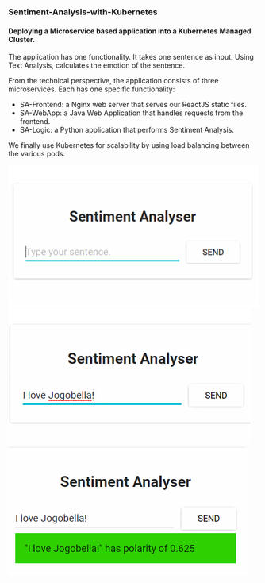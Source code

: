 ### Sentiment-Analysis-with-Kubernetes
#### Deploying a Microservice based application into a Kubernetes Managed Cluster.


The application has one functionality. It takes one sentence as input. 
Using Text Analysis, calculates the emotion of the sentence.

From the technical perspective, the application consists of three microservices. Each has one specific functionality:
* SA-Frontend: a Nginx web server that serves our ReactJS static files.
* SA-WebApp: a Java Web Application that handles requests from the frontend.
* SA-Logic: a Python application that performs Sentiment Analysis.

We finally use Kubernetes for scalability by using load balancing between the various pods.

![Image1](img/1.png)
![Image2](img/2.png)
![Image3](img/3.png)
